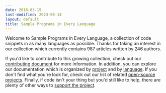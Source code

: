 ```yaml
---
date: 2018-03-15
last-modified: 2023-08-14
layout: default
title: Sample Programs in Every Language
---
```


Welcome to Sample Programs in Every Language, a collection of code snippets in as many languages as possible. Thanks for taking an interest in our collection which currently contains 987 articles written by 246 authors.

If you'd like to contribute to this growing collection, check out our [contributing document](https://github.com/TheRenegadeCoder/sample-programs/blob/master/.github/CONTRIBUTING.md) for more information. In addition, you can explore our documentation which is organized by [project](/projects) and by [language](/languages). If you don't find what you're look for, check out our list of related [open-source projects](/related). Finally, if code isn't your thing but you'd still like to help, there are plenty of other ways to [support the project](https://therenegadecoder.com/updates/5-ways-you-can-support-the-renegade-coder/).